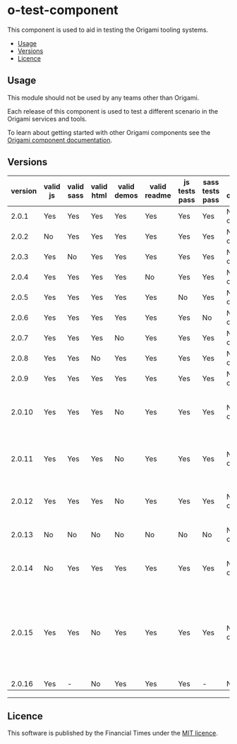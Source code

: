 # o-test-component

This component is used to aid in testing the Origami tooling systems.

- [Usage](#usage)
- [Versions](#versions)
- [Licence](#licence)

## Usage

This module should not be used by any teams other than Origami.

Each release of this component is used to test a different scenario in the Origami services and tools.

To learn about getting started with other Origami components see the [Origami component documentation](https://origami.ft.com/docs/components).


## Versions

|version|valid js|valid sass|valid html|valid demos|valid readme|js tests pass|sass tests pass|valid origamiVersion   |                description                    |
|-------|--------|----------|----------|-----------|------------|-------------|---------------|-----------------------|-----------------------------------------------|
|2.0.1  | Yes    | Yes      | Yes      | Yes       | Yes        | Yes         | Yes           | No, 2 instead of 2.0  |                                               |
|2.0.2  | No     | Yes      | Yes      | Yes       | Yes        | Yes         | Yes           | No, 2 instead of 2.0  |                                               |
|2.0.3  | Yes    | No       | Yes      | Yes       | Yes        | Yes         | Yes           | No, 2 instead of 2.0  |                                               |
|2.0.4  | Yes    | Yes      | Yes      | Yes       | No         | Yes         | Yes           | No, 2 instead of 2.0  |                                               |
|2.0.5  | Yes    | Yes      | Yes      | Yes       | Yes        | No          | Yes           | No, 2 instead of 2.0  |                                               |
|2.0.6  | Yes    | Yes      | Yes      | Yes       | Yes        | Yes         | No            | No, 2 instead of 2.0  |                                               |
|2.0.7  | Yes    | Yes      | Yes      | No        | Yes        | Yes         | Yes           | No, 2 instead of 2.0  |                                               |
|2.0.8  | Yes    | Yes      | No       | Yes       | Yes        | Yes         | Yes           | No, 2 instead of 2.0  |                                               |
|2.0.9  | Yes    | Yes      | Yes      | Yes       | Yes        | Yes         | Yes           | No, 2 instead of 2.0  |                                               |
|2.0.10 | Yes    | Yes      | Yes      | No        | Yes        | Yes         | Yes           | No, 2 instead of 2.0  | The demo's mustache causes a compilation error|
|2.0.11 | Yes    | Yes      | Yes      | No        | Yes        | Yes         | Yes           | No, 2 instead of 2.0  | The demo's sass causes a compilation error    |
|2.0.12 | Yes    | Yes      | Yes      | No        | Yes        | Yes         | Yes           | No, 2 instead of 2.0  | The demo's js causes a compilation error      |
|2.0.13 | No     | No       | No       | No        | No         | No          | No            | No, 2 instead of 2.0  | No origami.json file                          |
|2.0.14 | No     | Yes      | Yes      | Yes       | Yes        | Yes         | Yes           | No, 2 instead of 2.0  | Syntax errors in component js                 |
|2.0.15 | Yes    | Yes      | No       | Yes       | Yes        | Yes         | Yes           | No, 2 instead of 2.0  | The demo html contains invalid syntax which causes prettier to throw an error |
|2.0.16 | Yes    | -        | No       | Yes       | Yes        | Yes         | -             | No                    |                                               |

***

## Licence

This software is published by the Financial Times under the [MIT licence](http://opensource.org/licenses/MIT).
